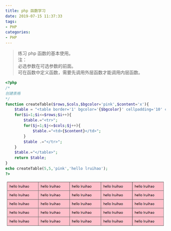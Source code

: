 ```yaml
---
title: php 函数学习
date: 2019-07-15 11:37:33
tags:
- PHP
categories:
- PHP
---
```


> 练习 php 函数的基本使用。  
注：  
必选参数在可选参数的前面。  
可在函数中定义函数，需要先调用外层函数才能调用内层函数。  

<!--more-->

```php php 函数动态创建表格
<?php
/*
创建表格
*/
function createTable($rows,$cols,$bgcolor='pink',$content='x'){
	$table = "<table border='1' bgcolor='{$bgcolor}' cellpadding='10' cellspacing='0' width='50%' >";
	for($i=1;$i<=$rows;$i++){
		$table.="<tr>";
		for($j=1;$j<=$cols;$j++){
			$table.="<td>{$content}</td>";
		}
		$table .="</tr>";
	}
	$table.="</table>";
	return $table;
}
echo createTable(5,5,'pink','hello lruihao');
?>
```
![php 创建表格](images/table.png)
